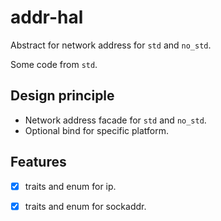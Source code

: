 # addr-hal

Abstract for network address for `std` and `no_std`.

Some code from `std`.

## Design principle

- Network address facade for `std` and `no_std`.
- Optional bind for specific platform.

## Features

- [X] traits and enum for ip.
- [X] traits and enum for sockaddr.




